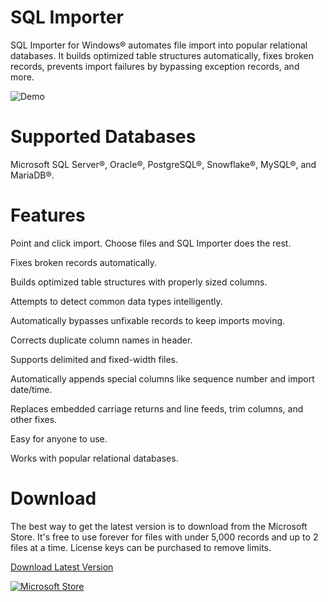 # SQL Importer
SQL Importer for Windows® automates file import into popular relational databases. It builds optimized table structures automatically, fixes broken records, prevents import failures by bypassing exception records, and more. 

![Demo](https://www.cullinet.com/images/sql_importer_demo.gif)

# Supported Databases
Microsoft SQL Server®, Oracle®, PostgreSQL®, Snowflake®, MySQL®, and MariaDB®.

# Features
Point and click import. Choose files and SQL Importer does the rest.

Fixes broken records automatically.

Builds optimized table structures with properly sized columns.

Attempts to detect common data types intelligently.

Automatically bypasses unfixable records to keep imports moving.

Corrects duplicate column names in header.

Supports delimited and fixed-width files.

Automatically appends special columns like sequence number and import date/time.

Replaces embedded carriage returns and line feeds, trim columns, and other fixes.

Easy for anyone to use.

Works with popular relational databases.

# Download
The best way to get the latest version is to download from the Microsoft Store. It's free to use forever for files with under 5,000 records and up to 2 files at a time. License keys can be purchased to remove limits.

[Download Latest Version](https://apps.microsoft.com/store/detail/XP9M2FBRLMTWKV)

[![Microsoft Store](https://get.microsoft.com/images/en-us%20dark.svg)](https://apps.microsoft.com/store/detail/XP9M2FBRLMTWKV)
